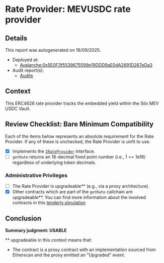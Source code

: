 
# Rate Provider: MEVUSDC rate provider

## Details
This report was autogenerated on 18/09/2025.

- Deployed at:
    - [Avalanche:0x5E0F3f5539675599e19DDD9aE0dA2691D267eDa3](https://snowtrace.io/address/0x5E0F3f5539675599e19DDD9aE0dA2691D267eDa3)
- Audit report(s):
    - [Audits](https://docs.silo.finance/docs/audits/)

## Context
This ERC4626 rate provider tracks the embedded yield within the Silo MEV USDC Vault.

## Review Checklist: Bare Minimum Compatibility
Each of the items below represents an absolute requirement for the Rate Provider. If any of these is unchecked, the Rate Provider is unfit to use.

- [x] Implements the [`IRateProvider`](https://github.com/balancer/balancer-v2-monorepo/blob/bc3b3fee6e13e01d2efe610ed8118fdb74dfc1f2/pkg/interfaces/contracts/pool-utils/IRateProvider.sol) interface.
- [ ] `getRate` returns an 18-decimal fixed point number (i.e., 1 == 1e18) regardless of underlying token decimals.

### Administrative Privileges
- [ ] The Rate Provider is upgradeable** (e.g., via a proxy architecture).
- [x] Other contracts which are part of the `getRate` callchain are upgradeable**. You can find more information
   about the involved contracts in this [tenderly simulation](https://www.tdly.co/shared/simulation/8b812156-be70-4116-a580-ea8076572991)

## Conclusion
**Summary judgment: USABLE**

** upgradeable in this context means that:
- The contract is a proxy contract with an implementation sourced from Etherscan and the proxy emitted an "Upgraded" event.
    
